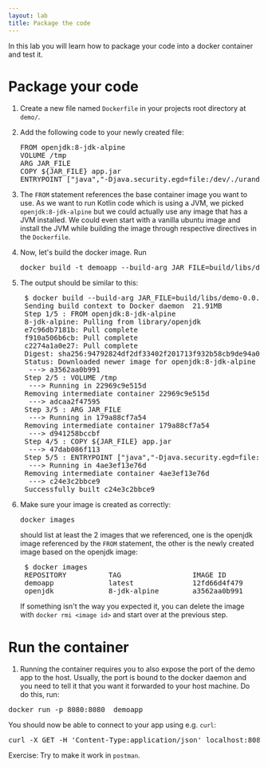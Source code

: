 ```yaml
---
layout: lab
title: Package the code
---
```


In this lab you will learn how to package your code into a docker container and test it.

# Package your code

1. Create a new file named `Dockerfile` in your projects root directory at `demo/`.

1. Add the following code to your newly created file:

   <pre>
   FROM openjdk:8-jdk-alpine
   VOLUME /tmp
   ARG JAR_FILE
   COPY ${JAR_FILE} app.jar
   ENTRYPOINT ["java","-Djava.security.egd=file:/dev/./urandom","-jar","/app.jar"]
   </pre>

2. The `FROM` statement references the base container image you want to use. As we want to run Kotlin code which is 
using a JVM, we picked `openjdk:8-jdk-alpine` but we could actually use any image that has a JVM installed. We could even
start with a vanilla ubuntu image and install the JVM while building the image through respective directives in the 
`Dockerfile`.

2. Now, let's build the docker image. Run
   <pre>
   docker build -t demoapp --build-arg JAR_FILE=build/libs/demo-0.0.1-SNAPSHOT.jar .
   </pre>
   
2. The output should be similar to this:
   <pre>
    $ docker build --build-arg JAR_FILE=build/libs/demo-0.0.1-SNAPSHOT.jar .
    Sending build context to Docker daemon  21.91MB
    Step 1/5 : FROM openjdk:8-jdk-alpine
    8-jdk-alpine: Pulling from library/openjdk
    e7c96db7181b: Pull complete 
    f910a506b6cb: Pull complete 
    c2274a1a0e27: Pull complete 
    Digest: sha256:94792824df2df33402f201713f932b58cb9de94a0cd524164a0f2283343547b3
    Status: Downloaded newer image for openjdk:8-jdk-alpine
     ---> a3562aa0b991
    Step 2/5 : VOLUME /tmp
     ---> Running in 22969c9e515d
    Removing intermediate container 22969c9e515d
     ---> adcaa2f47595
    Step 3/5 : ARG JAR_FILE
     ---> Running in 179a88cf7a54
    Removing intermediate container 179a88cf7a54
     ---> d941258bccbf
    Step 4/5 : COPY ${JAR_FILE} app.jar
     ---> 47dab086f113
    Step 5/5 : ENTRYPOINT ["java","-Djava.security.egd=file:/dev/./urandom","-jar","/app.jar"]
     ---> Running in 4ae3ef13e76d
    Removing intermediate container 4ae3ef13e76d
     ---> c24e3c2bbce9
    Successfully built c24e3c2bbce9
   </pre>

3. Make sure your image is created as correctly:
   <pre>
   docker images
   </pre>
   should list at least the 2 images that we referenced, one is the openjdk image referenced by the `FROM` statement,
   the other is the newly created image based on the openjdk image:
   <pre>
    $ docker images
    REPOSITORY          TAG                 IMAGE ID            CREATED             SIZE
    demoapp             latest              12fd66d4f479        11 minutes ago      125MB
    openjdk             8-jdk-alpine        a3562aa0b991        4 months ago        105MB   
   </pre>
   
   If something isn't the way you expected it, you can delete the image with `docker rmi <image id>` and start over at the 
   previous step.
   
# Run the container

1. Running the container requires you to also expose the port of the demo app to the host. Usually, the port is bound to the
docker daemon and you need to tell it that you want it forwarded to your host machine. Do do this, run:
<pre>
docker run -p 8080:8080  demoapp
</pre>

You should now be able to connect to your app using e.g. `curl`:
<pre>
curl -X GET -H 'Content-Type:application/json' localhost:8080/hello
</pre>

Exercise:
Try to make it work in `postman`.